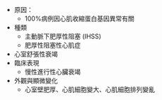 - 原因：
	- 100%病例因心肌收縮蛋白基因異常有關 
- 種類 
	- 主動脈下肥厚性阻塞 (IHSS) 
	- 肥厚性阻塞性心肌症 
- 心室舒張性衰竭 
- 臨床表現 
	- 慢性進行性心臟衰竭 
- 外觀與顯微變化 
	- 心室壁肥厚、心肌細胞變大、心肌細胞排列變亂